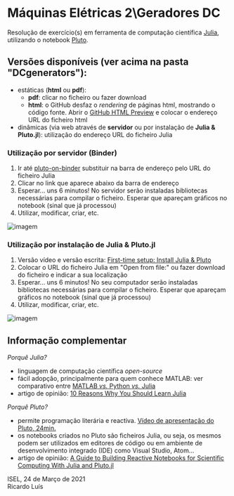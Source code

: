 # Máquinas Elétricas 2\Geradores DC

Resolução de exercício(s) em ferramenta de computação científica [Julia](https://julialang.org/), utilizando o notebook [Pluto](https://github.com/fonsp/Pluto.jl).

## Versões disponíveis (ver acima na pasta "DCgenerators"):
 - estáticas (**html** ou **pdf**): 
   - **pdf**: clicar no ficheiro ou fazer download
   - **html**: o GitHub desfaz o _rendering_ de páginas html, mostrando o código fonte. Abrir o [GitHub HTML Preview](http://htmlpreview.github.io/) e colocar o endereço URL do ficheiro html
 - dinâmicas (via web através de **servidor** ou por instalação de **Julia & Pluto.jl**): utilização do endereço URL do ficheiro Julia  

### Utilização por servidor (Binder)  
1. Ir até  [pluto-on-binder](http://pluto-on-binder.glitch.me) substituir na barra de endereço pelo URL do ficheiro Julia  
2. Clicar no link que aparece abaixo da barra de endereço  
3. Esperar... uns 6 minutos! No servidor serão instaladas bibliotecas necessárias para compilar o ficheiro. Esperar que apareçam gráficos no notebook (sinal que já processou)  
4. Utilizar, modificar, criar, etc.  

![imagem](https://github.com/Ricardo-Luis/ME2/blob/main/Binder.png)


### Utilização por instalação de **Julia & Pluto.jl** 
1. Versão vídeo e versão escrita: [First-time setup: Install Julia & Pluto](https://computationalthinking.mit.edu/Spring21/installation/)
2. Colocar o URL do ficheiro Julia em "Open from file:" ou fazer download do ficheiro e indicar a sua localização
3. Esperar... uns 6 minutos! No seu computador serão instaladas bibliotecas necessárias para compilar o ficheiro. Esperar que apareçam gráficos no notebook (sinal que já processou)  
4. Utilizar, modificar, criar, etc.

![imagem](https://github.com/Ricardo-Luis/ME2/blob/main/Pluto.png)



## Informação complementar 
_Porquê Julia?_  
- linguagem de computação científica _open-source_ 
- fácil adopção, principalmente para quem conhece MATLAB: ver comparativo entre [MATLAB _vs._ Python _vs._ Julia](https://cheatsheets.quantecon.org/)
- artigo de opinião: [10 Reasons Why You Should Learn Julia](https://blog.goodaudience.com/10-reasons-why-you-should-learn-julia-d786ac29c6ca)

_Porquê Pluto?_  
- permite programação literária e reactiva. [Vídeo de apresentação do Pluto, 24min.](https://youtu.be/IAF8DjrQSSk)
- os notebooks criados no Pluto são ficheiros Julia, ou seja, os mesmos podem ser utilizados em editores de código ou em ambiente de desenvolvimento integrado (IDE) como Visual Studio, Atom...  
- artigo de opinião: [A Guide to Building Reactive Notebooks for Scientific Computing With Julia and Pluto.jl](https://medium.com/swlh/a-guide-to-building-reactive-notebooks-for-scientific-computing-with-julia-and-pluto-jl-1a2c0c455d51)


ISEL, 24 de Março de 2021  
Ricardo Luís
